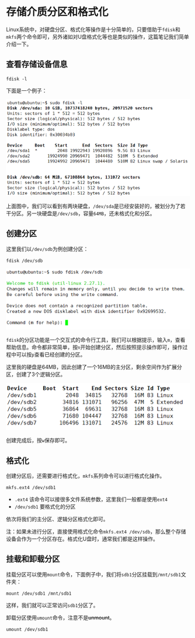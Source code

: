 # 存储介质分区和格式化

Linux系统中，对硬盘分区、格式化等操作是十分简单的，只要借助于`fdisk`和`mkfs`两个命令即可，另外诸如对U盘格式化等也是类似的操作，这篇笔记我们简单介绍一下。

## 查看存储设备信息

```
fdisk -l
```

下面是一个例子：

![](res/1.png)

上面图中，我们可以看到有两块硬盘，`/dev/sda`是已经安装好的，被划分为了若干分区。另一块硬盘是`/dev/sdb`，容量`64MB`，还未格式化和分区。

## 创建分区

这里我们以`/dev/sdb`为例创建分区：

```
fdisk /dev/sdb
```

![](res/2.png)

`fdisk`的分区功能是一个交互式的命令行工具，我们可以根据提示，输入`m`，查看帮助信息。命令都非常简单，按`n`开始创建分区，然后按照提示操作即可，操作过程中可以按`p`查看已经创建的分区。

这里我的硬盘是64MB，因此创建了一个16MB的主分区，剩余空间作为扩展分区，创建了3个逻辑分区。

![](res/3.png)

创建完成后，按`w`保存即可。

## 格式化

创建分区后，还需要进行格式化，`mkfs`系列命令可以进行格式化操作。

```
mkfs.ext4 /dev/sdb1
```

* `.ext4` 该命令可以接很多文件系统参数，这里我们一般都是使用`ext4`
* `/dev/sdb1` 要格式化的分区

依次将我们的主分区、逻辑分区格式化即可。

注：如果未进行分区，直接使用格式化命令`mkfs.ext4 /dev/sdb`，那么整个存储设备会作为一个分区存在。格式化U盘时，通常我们都是这样操作。

## 挂载和卸载分区

挂载分区可以使用`mount`命令，下面例子中，我们将`sdb1`分区挂载到`/mnt/sdb1`文件夹：

```
mount /dev/sdb1 /mnt/sdb1
```

这样，我们就可以正常访问`sdb1`分区了。

卸载分区使用`umount`命令，注意不是~~unmount~~。

```
umount /dev/sdb1
```
